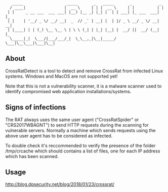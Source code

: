 ```
   _____                   _____       _   _____       _            _   
  / ____|                 |  __ \     | | |  __ \     | |          | |  
 | |     _ __ ___  ___ ___| |__) |__ _| |_| |  | | ___| |_ ___  ___| |_ 
 | |    | '__/ _ \/ __/ __|  _  // _` | __| |  | |/ _ \ __/ _ \/ __| __|
 | |____| | | (_) \__ \__ \ | \ \ (_| | |_| |__| |  __/ ||  __/ (__| |_ 
  \_____|_|  \___/|___/___/_|  \_\__,_|\__|_____/ \___|\__\___|\___|\__|
```        

## About
CrossRatDetect is a tool to detect and remove CrossRat from infected Linux systems. Windows and MacOS are not supported yet!

Note that this is not a vulnerability scanner, it is a malware scanner used to identify compromised web application installations/systems. 

## Signs of infections
The RAT always uses the same user agent ("CrossRatSpider" or "CRS2017WBAGNT") to send HTTP requests during the scanning for vulnerable servers. 
Normally a machine which sends requests using the above user agent has to be considered as infected.

To double check it's reccommended to verify the presence of the folder /tmp/crcache which should contains a list of files, one for
each IP address which has been scanned.

## Usage

http://blog.dpsecurity.net/blog/2018/01/23/crossrat/
